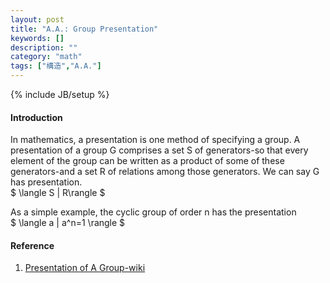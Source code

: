 ```yaml
---
layout: post
title: "A.A.: Group Presentation"
keywords: []
description: ""
category: "math"
tags: ["構造","A.A."]
---
```

{% include JB/setup %}

#### Introduction
In mathematics, a presentation is one method of specifying a group. A
presentation of a group G comprises a set S of generators-so that every element
of the group can be written as a product of some of these generators-and a set R
of relations among those generators. We can say G has presentation. <br />
$
\langle S | R\rangle
$ <br />

As a simple example, the cyclic group of order n has the presentation <br />
$
\langle a | a^n=1 \rangle
$


#### Reference
1. [Presentation of A Group-wiki](https://en.wikipedia.org/wiki/Presentation_of_a_group)
